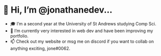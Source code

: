 <h1>🐸 Hi, I’m @jonathanedev...</h1>

- 🎓 I’m a second year at the University of St Andrews studying Comp Sci.
- 🌱 I’m currently very interested in web dev and have been improving my portfolio.
- 📫 Check out my website or msg me on discord if you want to collab on anything exciting, jone#0062.
